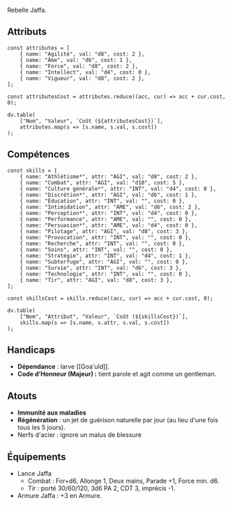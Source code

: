Rebelle Jaffa.
## Attributs

```dataviewjs
const attributes = [
	{ name: "Agilité", val: "d8", cost: 2 },
	{ name: "Âme", val: "d6", cost: 1 },
	{ name: "Force", val: "d8", cost: 2 },
	{ name: "Intellect", val: "d4", cost: 0 },
	{ name: "Vigueur", val: "d8", cost: 2 },
];

const attributesCost = attributes.reduce((acc, cur) => acc + cur.cost, 0);

dv.table(
	["Nom", "Valeur", `Coût (${attributesCost})`],
	attributes.map(s => [s.name, s.val, s.cost])
);
```
## Compétences

```dataviewjs
const skills = [
	{ name: "Athlétisme*", attr: "AGI", val: "d8", cost: 2 },
	{ name: "Combat", attr: "AGI", val: "d10", cost: 5 },
	{ name: "Culture générale*", attr: "INT", val: "d4", cost: 0 },
	{ name: "Discrétion*", attr: "AGI", val: "d6", cost: 1 },
	{ name: "Éducation", attr: "INT", val: "", cost: 0 },
	{ name: "Intimidation", attr: "AME", val: "d6", cost: 2 },
	{ name: "Perception*", attr: "INT", val: "d4", cost: 0 },
	{ name: "Performance", attr: "AME", val: "", cost: 0 },
	{ name: "Persuasion*", attr: "AME", val: "d4", cost: 0 },
	{ name: "Pilotage", attr: "AGI", val: "d8", cost: 3 },
	{ name: "Provocation", attr: "INT", val: "", cost: 0 },
	{ name: "Recherche", attr: "INT", val: "", cost: 0 },
	{ name: "Soins", attr: "INT", val: "", cost: 0 },
	{ name: "Stratégie", attr: "INT", val: "d4", cost: 1 },
	{ name: "Subterfuge", attr: "AGI", val: "", cost: 0 },
	{ name: "Survie", attr: "INT", val: "d6", cost: 3 },
	{ name: "Technologie", attr: "INT", val: "", cost: 0 },
	{ name: "Tir", attr: "AGI", val: "d8", cost: 3 },
];

const skillsCost = skills.reduce((acc, cur) => acc + cur.cost, 0);

dv.table(
	["Nom", "Attribut", "Valeur", `Coût (${skillsCost})`],
	skills.map(s => [s.name, s.attr, s.val, s.cost])
);
```
## Handicaps

- **Dépendance** : larve [[Goa'uld]].
- **Code d’Honneur (Majeur) :** tient parole et agit comme un gentleman.
## Atouts

- **Immunité aux maladies**
- **Régénération** : un jet de guérison naturelle par jour (au lieu d'une fois tous les 5 jours).
- Nerfs d'acier : ignore un malus de blessure
## Équipements

- Lance Jaffa
	- Combat : For+d6, Allonge 1, Deux mains, Parade +1, Force min. d6.
	- Tir : porté 30/60/120, 3d6 PA 2, CDT 3, imprécis -1.
- Armure Jaffa : +3 en Armure.
